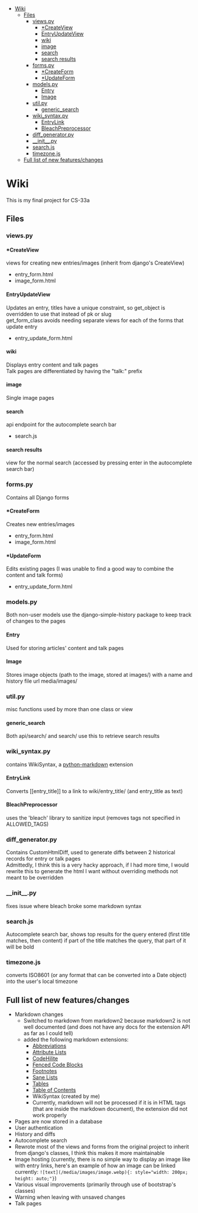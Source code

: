 - [Wiki](#wiki)
  - [Files](#files)
    - [views.py](#viewspy)
      - [\*CreateView](#createview)
      - [EntryUpdateView](#entryupdateview)
      - [wiki](#wiki-1)
      - [image](#image)
      - [search](#search)
      - [search results](#search-results)
    - [forms.py](#formspy)
      - [\*CreateForm](#createform)
      - [\*UpdateForm](#updateform)
    - [models.py](#modelspy)
      - [Entry](#entry)
      - [Image](#image-1)
    - [util.py](#utilpy)
      - [generic\_search](#generic_search)
    - [wiki\_syntax.py](#wiki_syntaxpy)
      - [EntryLink](#entrylink)
      - [BleachPreprocessor](#bleachpreprocessor)
    - [diff\_generator.py](#diff_generatorpy)
    - [\_\_init\_\_.py](#__init__py)
    - [search.js](#searchjs)
    - [timezone.js](#timezonejs)
  - [Full list of new features/changes](#full-list-of-new-featureschanges)

# Wiki
This is my final project for CS-33a

## Files

### views.py

#### *CreateView
views for creating new entries/images (inherit from django's CreateView)
  - entry_form.html
  - image_form.html

#### EntryUpdateView
Updates an entry, titles have a unique constraint, so get_object is overridden to use that instead of pk or slug\
get_form_class avoids needing separate views for each of the forms that update entry
  - entry_update_form.html

#### wiki
Displays entry content and talk pages\
Talk pages are differentiated by having the "talk:" prefix

#### image
Single image pages

#### search
api endpoint for the autocomplete search bar
  - search.js

#### search results
view for the normal search (accessed by pressing enter in the autocomplete search bar)

### forms.py
Contains all Django forms

#### *CreateForm
Creates new entries/images
  - entry_form.html
  - image_form.html

#### *UpdateForm
Edits existing pages (I was unable to find a good way to combine the content and talk forms)
  - entry_update_form.html

### models.py
Both non-user models use the django-simple-history package to keep track of changes to the pages

#### Entry
Used for storing articles' content and talk pages

#### Image
Stores image objects (path to the image, stored at images/) with a name and history
file url media/images/

### util.py
misc functions used by more than one class or view

#### generic_search
Both api/search/ and search/ use this to retrieve search results

### wiki_syntax.py
contains WikiSyntax, a [python-markdown](https://python-markdown.github.io/) extension

#### EntryLink
Converts [[entry_title]] to a link to wiki/entry_title/ (and entry_title as text)

#### BleachPreprocessor
uses the 'bleach' library to sanitize input (removes tags not specified in ALLOWED_TAGS)

### diff_generator.py
Contains CustomHtmlDiff, used to generate diffs between 2 historical records for entry or talk pages\
Admittedly, I think this is a very hacky approach, if I had more time, I would rewrite this to generate the html I want without overriding methods not meant to be overridden

### \_\_init__.py
fixes issue where bleach broke some markdown syntax

### search.js
Autocomplete search bar, shows top results for the query entered (first title matches, then content)
if part of the title matches the query, that part of it will be bold

### timezone.js
converts ISO8601 (or any format that can be converted into a Date object) into the user's local timezone

## Full list of new features/changes
- Markdown changes
  - Switched to markdown from markdown2 because markdown2 is not well documented (and does not have any docs for the extension API as far as I could tell)
  - added the following markdown extensions:
    - [Abbreviations](https://python-markdown.github.io/extensions/abbreviations/)
    - [Attribute Lists](https://python-markdown.github.io/extensions/attr_list/)
    - [CodeHilite](https://python-markdown.github.io/extensions/code_hilite/)
    - [Fenced Code Blocks](https://python-markdown.github.io/extensions/fenced_code_blocks/)
    - [Footnotes](https://python-markdown.github.io/extensions/footnotes/)
    - [Sane Lists](https://python-markdown.github.io/extensions/sane_lists/)
    - [Tables](https://python-markdown.github.io/extensions/tables/)
    - [Table of Contents](https://python-markdown.github.io/extensions/toc/)
    - WikiSyntax (created by me)
    - Currently, markdown will not be processed if it is in HTML tags (that are inside the markdown document), the extension did not work properly
- Pages are now stored in a database
- User authentication
- History and diffs
- Autocomplete search
- Rewrote most of the views and forms from the original project to inherit from django's classes, I think this makes it more maintainable
- Image hosting (currently, there is no simple way to display an image like with entry links, here's an example of how an image can be linked currently: `![text](/media/images/image.webp){: style="width: 200px; height: auto;"}`)
- Various visual improvements (primarily through use of bootstrap's classes)
- Warning when leaving with unsaved changes
- Talk pages
